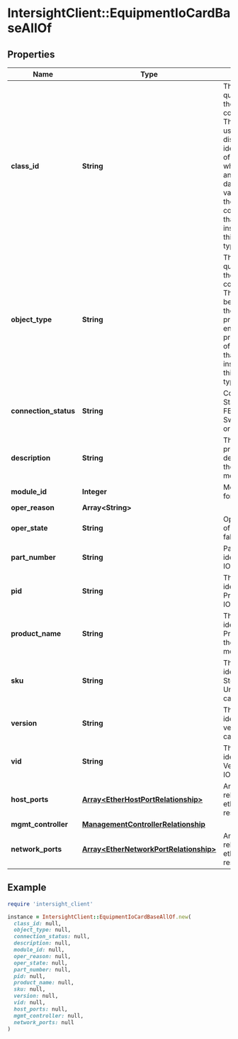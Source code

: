 # IntersightClient::EquipmentIoCardBaseAllOf

## Properties

| Name | Type | Description | Notes |
| ---- | ---- | ----------- | ----- |
| **class_id** | **String** | The fully-qualified name of the instantiated, concrete type. This property is used as a discriminator to identify the type of the payload when marshaling and unmarshaling data. The enum values provides the list of concrete types that can be instantiated from this abstract type. |  |
| **object_type** | **String** | The fully-qualified name of the instantiated, concrete type. The value should be the same as the &#39;ClassId&#39; property. The enum values provides the list of concrete types that can be instantiated from this abstract type. |  |
| **connection_status** | **String** | Connectivity Status of FEX/IOM to Switch - A or B or AB. | [optional] |
| **description** | **String** | This field is to provide description for the iocard module model. | [optional][readonly] |
| **module_id** | **Integer** | Module Identifier for the IO module. | [optional][readonly] |
| **oper_reason** | **Array&lt;String&gt;** |  | [optional] |
| **oper_state** | **String** | Operational state of IO card or fabric extender. | [optional][readonly] |
| **part_number** | **String** | Part Number identifier for the IO module. | [optional][readonly] |
| **pid** | **String** | This field identifies the Product ID for the IO module. | [optional][readonly] |
| **product_name** | **String** | This field identifies the Product Name for the iocard module model. | [optional][readonly] |
| **sku** | **String** | This field identifies the Stock Keeping Unit for the IO card module. | [optional][readonly] |
| **version** | **String** | This field identifies the version of the IO card module. | [optional][readonly] |
| **vid** | **String** | This field identifies the Vendor ID for the IO card module. | [optional][readonly] |
| **host_ports** | [**Array&lt;EtherHostPortRelationship&gt;**](EtherHostPortRelationship.md) | An array of relationships to etherHostPort resources. | [optional] |
| **mgmt_controller** | [**ManagementControllerRelationship**](ManagementControllerRelationship.md) |  | [optional] |
| **network_ports** | [**Array&lt;EtherNetworkPortRelationship&gt;**](EtherNetworkPortRelationship.md) | An array of relationships to etherNetworkPort resources. | [optional] |

## Example

```ruby
require 'intersight_client'

instance = IntersightClient::EquipmentIoCardBaseAllOf.new(
  class_id: null,
  object_type: null,
  connection_status: null,
  description: null,
  module_id: null,
  oper_reason: null,
  oper_state: null,
  part_number: null,
  pid: null,
  product_name: null,
  sku: null,
  version: null,
  vid: null,
  host_ports: null,
  mgmt_controller: null,
  network_ports: null
)
```

